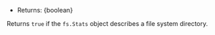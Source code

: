 <!-- YAML
added: v0.1.10
-->

* Returns: {boolean}

Returns `true` if the `fs.Stats` object describes a file system directory.

